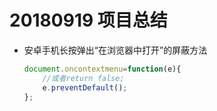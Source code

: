 # 20180919 项目总结

- 安卓手机长按弹出“在浏览器中打开”的屏蔽方法

  ```javascript
  document.oncontextmenu=function(e){
      //或者return false;
      e.preventDefault();
  };
  ```


